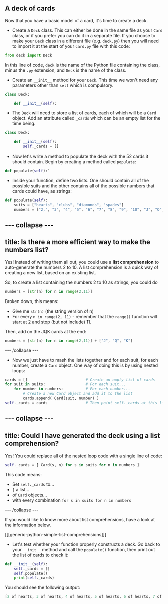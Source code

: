 ## A deck of cards

Now that you have a basic model of a card, it's time to create a deck.

+ Create a `Deck` class. This can either be done in the same file as your `Card` class, or if you prefer you can do it in a separate file. If you choose to make your `Deck` class in a different file (e.g. `deck.py`) then you will need to import it at the start of your `card.py` file with this code:

```python
from deck import Deck
```

In this line of code, `deck` is the name of the Python file containing the class, minus the `.py` extension, and `Deck` is the name of the class.

+ Create an `__init__` method for your `Deck`. This time we won't need any parameters other than `self` which is compulsory.

```python
class Deck:

    def __init__(self):
```

+ The `Deck` will need to store a list of cards, each of which will be a `Card` object. Add an attribute called `_cards` which can be an empty list for the time being.

```python
class Deck:

    def __init__(self):
        self._cards = []
```

+ Now let's write a method to populate the deck with the 52 cards it should contain. Begin by creating a method called `populate`:

```Python
def populate(self):`
```

+ Inside your function, define two lists. One should contain all of the possible suits and the other contains all of the possible numbers that cards could have, as strings:

```Python
def populate(self):
    suits = ["hearts", "clubs", "diamonds", "spades"]
    numbers = ["2,", "3", "4", "5", "6", "7", "8", "9", "10", "J", "Q", "K", "A"]
```

--- collapse ---
---
title: Is there a more efficient way to make the numbers list?
---
Yes! Instead of writing them all out, you could use a **list comprehension** to auto-generate the numbers 2 to 10. A list comprehension is a quick way of creating a new list, based on an existing list.

So, to create a list containing the numbers 2 to 10 as strings, you could do

```Python
numbers = [str(n) for n in range(2,11)]
```

Broken down, this means:
- Give me `str(n)` (the string version of n)
- For every `n in range(2, 11)` - remember that the `range()` function will start at 2 and stop (but not include) 11.

Then, add on the JQK cards at the end:

```Python
numbers = [str(n) for n in range(2,11)] + ["J", "Q", "K"]
```

--- /collapse ---

+ Now we just have to mash the lists together and for each suit, for each number, create a `Card` object. One way of doing this is by using nested loops:

```Python
cards = []                          # Create an empty list of cards
for suit in suits:                  # For each suit...
    for number in numbers:          # For each number...
        # Create a new Card object and add it to the list
        cards.append( Card(suit, number) )  
self._cards = cards                 # Then point self._cards at this list
```

--- collapse ---
---
title: Could I have generated the deck using a list comprehension?
---

Yes! You could replace all of the nested loop code with a single line of code:

```Python
self._cards = [ Card(s, n) for s in suits for n in numbers ]
```

This code means:
- Set `self._cards` to...
- `[` a list...
- of `Card` objects...
- with every combination `for s in suits for n in numbers`

--- /collapse ---

If you would like to know more about list comprehensions, have a look at the information below.

[[[generic-python-simple-list-comprehensions]]]

+ Let's test whether your function properly constructs a deck. Go back to your `__init__` method and call the `populate()` function, then print out the list of cards to check it:

```Python
def __init__(self):
    self._cards = []
    self.populate()
    print(self._cards)
```

You should see the following output:

```Python
[2 of hearts, 3 of hearts, 4 of hearts, 5 of hearts, 6 of hearts, 7 of hearts, 8 of hearts, 9 of hearts, 10 of hearts, J of hearts, Q of hearts, K of hearts, A of hearts, 2 of clubs, 3 of clubs, 4 of clubs, 5 of clubs, 6 of clubs, 7 of clubs, 8 of clubs, 9 of clubs, 10 of clubs, J of clubs, Q of clubs, K of clubs, A of clubs, 2 of diamonds, 3 of diamonds, 4 of diamonds, 5 of diamonds, 6 of diamonds, 7 of diamonds, 8 of diamonds, 9 of diamonds, 10 of diamonds, J of diamonds, Q of diamonds, K of diamonds, A of diamonds, 2 of spades, 3 of spades, 4 of spades, 5 of spades, 6 of spades, 7 of spades, 8 of spades, 9 of spades, 10 of spades, J of spades, Q of spades, K of spades, A of spades]
```
